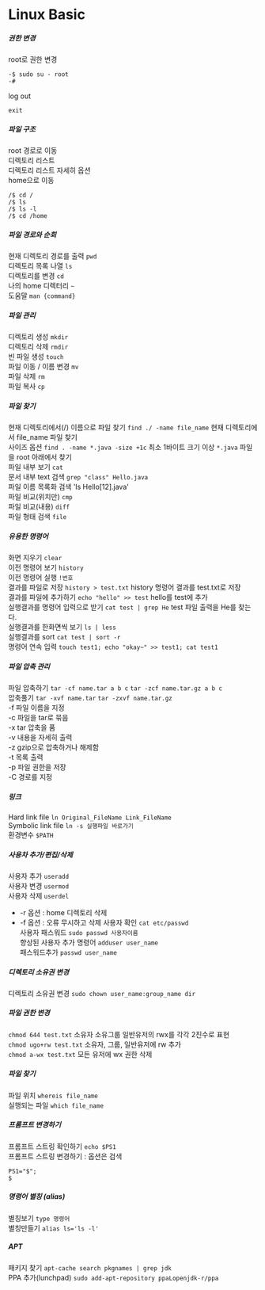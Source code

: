 # Linux Basic
##### 권한 변경
root로 권한 변경
```{.bash}
-$ sudo su - root
-#
```  
log out
```{.bash}
exit
```
##### 파일 구조
root 경로로 이동  
디렉토리 리스트  
디렉토리 리스트 자세히 옵션  
home으로 이동
```{.bash}
/$ cd /
/$ ls
/$ ls -l
/$ cd /home
```

##### 파일 경로와 순회
현재 디렉토리 경로를 출력 `pwd`  
디렉토리 목록 나열 `ls`  
디렉토리를 변경 `cd`  
나의 home 디렉터리 `~`  
도움말 `man {command}`

##### 파일 관리
디렉토리 생성 `mkdir`  
디렉토리 삭제 `rmdir`  
빈 파일 생성 `touch`  
파일 이동 / 이름 변경 `mv`  
파일 삭제 `rm`  
파일 복사 `cp`  

##### 파일 찾기
현재 디렉토리에서(/) 이름으로 파일 찾기 `find ./ -name file_name` 현재 디렉토리에서 file_name 파일 찾기  
사이즈 옵션 `find . -name *.java -size +1c` 최소 1바이트 크기 이상 `*.java` 파일을 root 아래에서 찾기  
파일 내부 보기 `cat`  
문서 내부 text 검색 `grep "class" Hello.java`  
파일 이름 목록화 검색 'ls Hello[12].java'  
파일 비교(위치만) `cmp`  
파일 비교(내용) `diff`  
파일 형태 검색 `file`  

##### 유용한 명령어
화면 지우기 `clear`  
이전 명령어 보기 `history`  
이전 명령어 실행 `!번호`  
결과를 파일로 저장 `history > test.txt` history 명령어 결과를 test.txt로 저장   
결과를 파일에 추가하기 `echo "hello" >> test` hello를 test에 추가  
실행결과를 명령어 입력으로 받기 `cat test | grep He` test 파일 출력을 He를 찾는다.  
실행결과를 한화면씩 보기 `ls | less`  
실행결과를 sort `cat test | sort -r`  
명령어 연속 입력 `touch test1; echo "okay~" >> test1; cat test1`

##### 파일 압축 관리
파일 압축하기 `tar -cf name.tar a b c` `tar -zcf name.tar.gz a b c`  
압축풀기 `tar -xvf name.tar`  `tar -zxvf name.tar.gz`  
   -f 파일 이름을 지정  
   -c 파일을 tar로 묶음  
   -x tar 압축을 품  
   -v 내용을 자세히 출력  
   -z gzip으로 압축하거나 해제함  
   -t 목록 출력  
   -p 파일 권한을 저장  
   -C 경로를 지정  

##### 링크
Hard link file `ln Original_FileName Link_FileName`  
Symbolic link file `ln -s 실행파일 바로가기`  
환경변수 `$PATH`  

##### 사용차 추가/편집/삭제
사용자 추가 `useradd`  
사용자 변경 `usermod`  
사용자 삭제 `userdel`  
   - -r 옵션 : home 디렉토리 삭제
   - -f 옵션 : 오류 무시하고 삭제
사용자 확인 `cat etc/passwd`  
사용자 패스워드 `sudo passwd 사용자이름`  
향상된 사용자 추가 명령어 `adduser user_name`  
패스워드추가 `passwd user_name`  

##### 디렉토리 소유권 변경  
디렉토리 소유권 변경 `sudo chown user_name:group_name dir` 

##### 파일 권한 변경
`chmod 644 test.txt` 소유자 소유그룹 일반유저의 rwx를 각각 2진수로 표현  
`chmod ugo+rw test.txt` 소유자, 그룹, 일반유저에 rw 추가  
`chmod a-wx test.txt` 모든 유저에 wx 권한 삭제   

##### 파일 찾기
파일 위치 `whereis file_name`  
실행되는 파일 `which file_name`  

##### 프롬프트 변경하기
프롬프트 스트링 확인하기 `echo $PS1`  
프롬프트 스트링 변경하기 : 옵션은 검색  
```
PS1="$";
$
```

##### 명령어 별칭 (alias)
별칭보기 `type 명령어`  
별칭만들기 `alias ls='ls -l'`   

##### APT
패키지 찾기 `apt-cache search pkgnames | grep jdk`  
PPA 추가(lunchpad) `sudo add-apt-repository ppaLopenjdk-r/ppa`  

